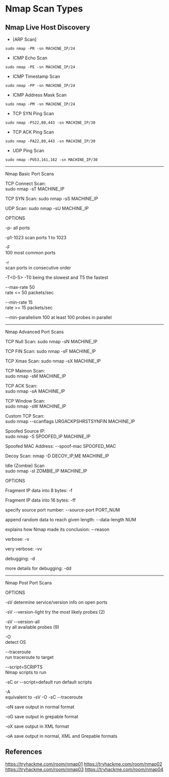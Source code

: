 # Nmap Scan Types

## Nmap Live Host Discovery

* [ARP Scan]	
```
sudo nmap -PR -sn MACHINE_IP/24
```
* ICMP Echo Scan	
```
sudo nmap -PE -sn MACHINE_IP/24
```

* ICMP Timestamp Scan
```
sudo nmap -PP -sn MACHINE_IP/24
```
* ICMP Address Mask Scan
```
sudo nmap -PM -sn MACHINE_IP/24
```

* TCP SYN Ping Scan
```
sudo nmap -PS22,80,443 -sn MACHINE_IP/30
```
* TCP ACK Ping Scan
```
sudo nmap -PA22,80,443 -sn MACHINE_IP/30
```
* UDP Ping Scan
``` 
sudo nmap -PU53,161,162 -sn MACHINE_IP/30
```
*********************************************************
Nmap Basic Port Scans

TCP Connect Scan:	
sudo nmap -sT MACHINE_IP

TCP SYN Scan: 
sudo nmap -sS MACHINE_IP

UDP Scan:
sudo nmap -sU MACHINE_IP


OPTIONS


-p-	
all ports

-p1-1023
scan ports 1 to 1023

-F	
100 most common ports

-r	
scan ports in consecutive order

-T<0-5>	
-T0 being the slowest and T5 the fastest

--max-rate 50	
rate <= 50 packets/sec

--min-rate 15	
rate >= 15 packets/sec

--min-parallelism 100
at least 100 probes in parallel

*********************************************************
Nmap Advanced Port Scans


TCP Null Scan:
sudo nmap -sN MACHINE_IP

TCP FIN Scan:
sudo nmap -sF MACHINE_IP

TCP Xmas Scan:
sudo nmap -sX MACHINE_IP

TCP Maimon Scan:	
sudo nmap -sM MACHINE_IP

TCP ACK Scan:	
sudo nmap -sA MACHINE_IP

TCP Window Scan:	
sudo nmap -sW MACHINE_IP

Custom TCP Scan:	
sudo nmap --scanflags URGACKPSHRSTSYNFIN MACHINE_IP

Spoofed Source IP:	
sudo nmap -S SPOOFED_IP MACHINE_IP

Spoofed MAC Address:
--spoof-mac SPOOFED_MAC

Decoy Scan:
nmap -D DECOY_IP,ME MACHINE_IP

Idle (Zombie) Scan	
sudo nmap -sI ZOMBIE_IP MACHINE_IP


OPTIONS


Fragment IP data into 8 bytes:
-f

Fragment IP data into 16 bytes:
-ff

specify source port number:
--source-port PORT_NUM

append random data to reach given length:
--data-length NUM

explains how Nmap made its conclusion:
--reason

verbose:
-v

very verbose:
-vv

debugging:
-d

more details for debugging:
-dd

*********************************************************
Nmap Post Port Scans


OPTIONS

-sV	
determine service/version info on open ports

-sV --version-light	
try the most likely probes (2)

-sV --version-all	
try all available probes (9)

-O	
detect OS

--traceroute	
run traceroute to target

--script=SCRIPTS	
Nmap scripts to run

-sC or --script=default	
run default scripts

-A	
equivalent to -sV -O -sC --traceroute

-oN	
save output in normal format

-oG	
save output in grepable format

-oX	
save output in XML format

-oA	
save output in normal, XML and Grepable formats

## References
https://tryhackme.com/room/nmap01
https://tryhackme.com/room/nmap02
https://tryhackme.com/room/nmap03
https://tryhackme.com/room/nmap04

